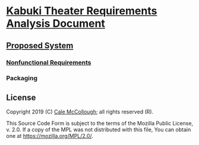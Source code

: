 # [Kabuki Theater Requirements Analysis Document](../../readme.md)

## [Proposed System](../readme.md)

### [Nonfunctional Requirements](./readme.md)

### Packaging

## License

Copyright 2019 (C) [Cale McCollough](https://calemccollough.github.io); all rights reserved (R).

This Source Code Form is subject to the terms of the Mozilla Public License, v. 2.0. If a copy of the MPL was not distributed with this file, You can obtain one at <https://mozilla.org/MPL/2.0/>.
